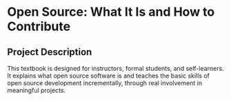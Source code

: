 # Open Source: What It Is and How to Contribute

## Project Description

This textbook is designed for instructors, formal students, and self-learners. It explains what open source software is and teaches the basic skills of open source development incrementally, through real involvement in meaningful projects.
